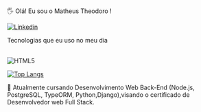 🖐️ Olá! Eu sou o Matheus Theodoro !

[![Linkedin](https://img.shields.io/badge/LinkedIn-0077B5?style=for-the-badge&logo=linkedin&logoColor=white)](https://www.linkedin.com/in/matheus-theodoro-0aab6b241/)

Tecnologias que eu uso no meu dia

<div style='display: inline_block'><br/>
  <img align="center" alt='HTML5' src='https://img.shields.io/badge/HTML5-E34F26?style=for-the-badge&logo=html5&logoColor=white'
</div>

[![Top Langs](https://github-readme-stats.vercel.app/api/top-langs/?username=Matheustdl&layout=donut&theme=radical)](https://github.com/Matheustdl/github-readme-stats)

🌱 Atualmente cursando Desenvolvimento Web Back-End (Node.js, PostgreSQL, TypeORM, Python,Django),visando o certificado de Desenvolvedor web Full Stack.

